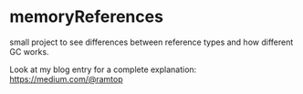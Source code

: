 # memoryReferences
small project to see differences between reference types and how different GC works.

Look at my blog entry for a complete explanation:
https://medium.com/@ramtop


